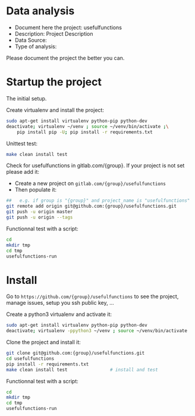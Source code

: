 # Data analysis
- Document here the project: usefulfunctions
- Description: Project Description
- Data Source:
- Type of analysis:

Please document the project the better you can.

# Startup the project

The initial setup.

Create virtualenv and install the project:
```bash
sudo apt-get install virtualenv python-pip python-dev
deactivate; virtualenv ~/venv ; source ~/venv/bin/activate ;\
    pip install pip -U; pip install -r requirements.txt
```

Unittest test:
```bash
make clean install test
```

Check for usefulfunctions in gitlab.com/{group}.
If your project is not set please add it:

- Create a new project on `gitlab.com/{group}/usefulfunctions`
- Then populate it:

```bash
##   e.g. if group is "{group}" and project_name is "usefulfunctions"
git remote add origin git@github.com:{group}/usefulfunctions.git
git push -u origin master
git push -u origin --tags
```

Functionnal test with a script:

```bash
cd
mkdir tmp
cd tmp
usefulfunctions-run
```

# Install

Go to `https://github.com/{group}/usefulfunctions` to see the project, manage issues,
setup you ssh public key, ...

Create a python3 virtualenv and activate it:

```bash
sudo apt-get install virtualenv python-pip python-dev
deactivate; virtualenv -ppython3 ~/venv ; source ~/venv/bin/activate
```

Clone the project and install it:

```bash
git clone git@github.com:{group}/usefulfunctions.git
cd usefulfunctions
pip install -r requirements.txt
make clean install test                # install and test
```
Functionnal test with a script:

```bash
cd
mkdir tmp
cd tmp
usefulfunctions-run
```
